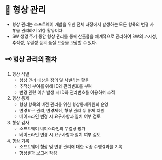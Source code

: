 # 🔖 형상 관리
- 형상 관리는 소프트웨어 개발을 위한 전체 과정에서 발생하는 모든 항목의 변경 사항을 관리하기 위한 활동이다.
- SW 생명 주기 동안 형상 관리를 통해 산출물을 체계적으로 관리하여 SW의 가시성, 추적성, 무결성 등의 품질 보증을 보장할 수 있다.

## 🗝️ 형상 관리의 절차
1. 형상 식별
   - 형상 관리 대상을 정의 및 식별하는 활동
   - 추적성 부여를 위해 ID와 관리번호를 부여
   - 변경 관련 이슈 발생 시 ID와 관리번호를 이용하여 추적
2. 형상 통제
   - 형상 항목의 버전 관리를 위한 형상통제위원회 운영
   - 변경요구 관리, 변경제어, 형상 관리 등 통제 지원
   - 베이스라인 변경 시 요구사항과 일치 여부 검토
3. 형상 감사
   - 소프트웨어 베이스라인의 무결성 평가
   - 베이스라인 변경 시 요구사항과 일치 여부 검토
4. 형상 기록
   - 소프트웨어 형상 및 변경 관리에 대한 각종 수행결과를 기록
   - 형상결과 보고서 작성